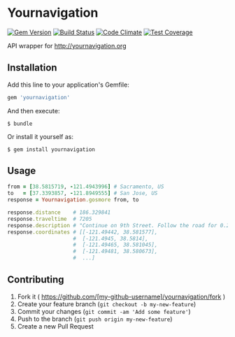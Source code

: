 # Yournavigation
[![Gem Version](https://badge.fury.io/rb/yournavigation.svg)](http://badge.fury.io/rb/yournavigation)
[![Build Status](https://travis-ci.org/r-ideas/yournavigation.svg)](https://travis-ci.org/r-ideas/yournavigation)
[![Code Climate](https://codeclimate.com/github/r-ideas/yournavigation/badges/gpa.svg)](https://codeclimate.com/github/r-ideas/yournavigation)
[![Test Coverage](https://codeclimate.com/github/r-ideas/yournavigation/badges/coverage.svg)](https://codeclimate.com/github/r-ideas/yournavigation)

API wrapper for http://yournavigation.org

## Installation

Add this line to your application's Gemfile:

```ruby
gem 'yournavigation'
```

And then execute:

    $ bundle

Or install it yourself as:

    $ gem install yournavigation

## Usage

```ruby
from = [38.5815719, -121.4943996] # Sacramento, US
to   = [37.3393857, -121.8949555] # San Jose, US
response = Yournavigation.gosmore from, to

response.distance    # 186.329841
response.traveltime  # 7205
response.description # "Continue on 9th Street. Follow the road for 0.2 mi.<br>.."
response.coordinates # [[-121.49442, 38.581577],
                     #  [-121.4945, 38.5814],
                     #  [-121.49465, 38.581045],
                     #  [-121.49481, 38.580673],
                     #  ...]
```

## Contributing

1. Fork it ( https://github.com/[my-github-username]/yournavigation/fork )
2. Create your feature branch (`git checkout -b my-new-feature`)
3. Commit your changes (`git commit -am 'Add some feature'`)
4. Push to the branch (`git push origin my-new-feature`)
5. Create a new Pull Request
